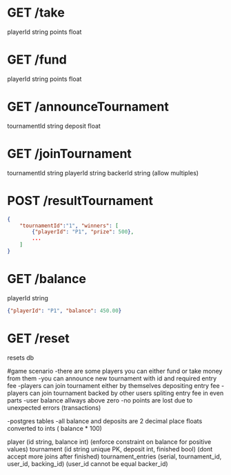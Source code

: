 # GET /take
playerId string
points float

# GET /fund
playerId string
points float

# GET /announceTournament
tournamentId string
deposit float

# GET /joinTournament
tournamentId string
playerId string
backerId string (allow multiples)

# POST /resultTournament
```json
{
    "tournamentId":"1", "winners": [
        {"playerId": "P1", "prize": 500},
        ...
    ]
}
```
# GET /balance
playerId string

```json
{"playerId": "P1", "balance": 450.00}
```

# GET /reset
resets db



#game scenario
-there are some players you can either fund or take money from them
-you can announce new tournament with id and required entry fee
-players can join tournament either by themselves depositing entry fee
-players can join tournament backed by other users spliting entry fee in even parts
-user balance allways above zero
-no points are lost due to unexpected errors (transactions)

-postgres tables
-all balance and deposits are 2 decimal place floats converted to ints ( balance * 100)

player (id string, balance int) (enforce constraint on balance for positive values)
tournament (id string unique PK, deposit int, finished bool) (dont accept more joins after finished)
tournament_entries (serial, tournament_id, user_id, backing_id) (user_id cannot be equal backer_id)